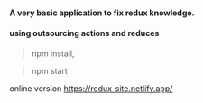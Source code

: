 #### A very basic application to fix redux knowledge.
#### using outsourcing actions and reduces


> npm install,

> npm start


online version
https://redux-site.netlify.app/
